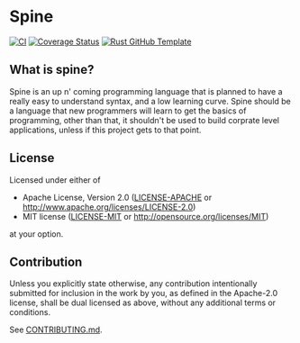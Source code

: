 # Spine

[![CI](https://github.com/maytees/spine/workflows/CI/badge.svg)](https://github.com/maytees/spine/actions)
[![Coverage Status](https://coveralls.io/repos/github/maytees/spine/badge.svg?branch=main)](https://coveralls.io/github/maytees/spine?branch=main)
[![Rust GitHub Template](https://img.shields.io/badge/Rust%20GitHub-Template-blue)](https://rust-github.github.io/)

## What is spine?

Spine is an up n' coming programming language that is planned to have a really easy to understand syntax, and a low learning curve. Spine should be a language that new programmers will learn to get the basics of programming, other than that, it shouldn't be used to build corprate level applications, unless if this project gets to that point. 

## License

Licensed under either of

 * Apache License, Version 2.0
   ([LICENSE-APACHE](LICENSE-APACHE) or http://www.apache.org/licenses/LICENSE-2.0)
 * MIT license
   ([LICENSE-MIT](LICENSE-MIT) or http://opensource.org/licenses/MIT)

at your option.

## Contribution

Unless you explicitly state otherwise, any contribution intentionally submitted
for inclusion in the work by you, as defined in the Apache-2.0 license, shall be
dual licensed as above, without any additional terms or conditions.

See [CONTRIBUTING.md](CONTRIBUTING.md).
